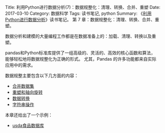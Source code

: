 Title: 利用Python进行数据分析(7)：数据规整化：清理、转换、合并、重塑
Date: 2017-03-10
Category: 数据科学
Tags: 读书笔记, python
Summary:
    《[利用Python进行数据分析](https://book.douban.com/subject/25779298/)》读书笔记。
    第 7 章：数据规整化：清理、转换、合并、重塑。


数据分析和建模的大量编程工作都是在数据准备上的：加载、清理、转换以及重塑。

pandas和Python标准库提供了一组高级的、灵活的、高效的核心函数和算法，
能够轻松地将数据规整化为正确的形式。
尤其，Pandas 的许多功能都来自实际应用中的需求。

数据规整主要包含以下几方面的内容：

- [合并数据集](/2017/03/10/python_data_analysis7-1.html)
- [重塑和轴向旋转](/2017/03/11/python_data_analysis7-2.html)
- [数据转换](/2017/03/12/python_data_analysis7-3.html)
- [字符串操作](/2017/03/13/python_data_analysis7-4.html)

本章还给出了一个示例：

- [usda食品数据库]()
